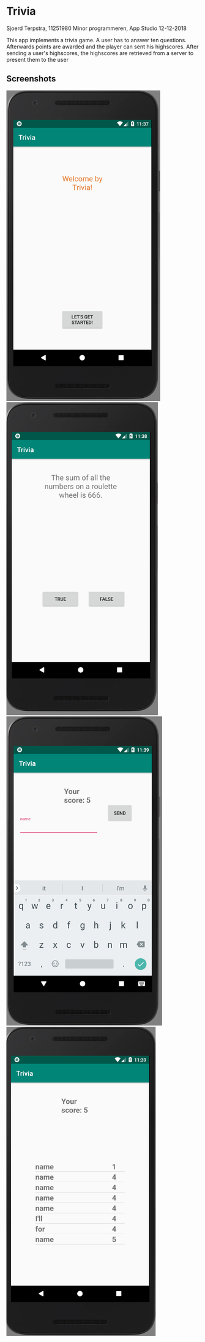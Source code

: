 # Trivia

Sjoerd Terpstra, 11251980
Minor programmeren, App Studio
12-12-2018

This app implements a trivia game. A user has to answer ten questions. Afterwards points are awarded and the player can sent his highscores.
After sending a user's highscores, the highscores are retrieved from a server to present them to the user

## Screenshots

![homescreen](doc/homescreen.PNG)
![questionscreen](doc/questionscreen.PNG)
![highscorescreen1](doc/highscoresreen1.PNG)
![highscorescreen2](doc/highscoresreen2.PNG)
